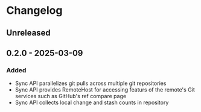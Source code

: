 # Changelog

## Unreleased

## 0.2.0 - 2025-03-09

### Added

- Sync API parallelizes git pulls across multiple git repositories
- Sync API provides RemoteHost for accessing featurs of the remote's Git services such as GitHub's ref compare page
- Sync API collects local change and stash counts in repository

[Unreleased]: https://github.com/eighty4/maestro/compare/maestro_git-v0.2.0...HEAD
[0.2.0]: https://github.com/eighty4/maestro/releases/tag/maestro_git-v0.2.0
